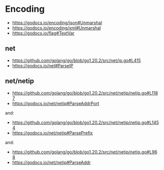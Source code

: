 # Encoding

- https://godocs.io/encoding/json#Unmarshal
- https://godocs.io/encoding/xml#Unmarshal
- https://godocs.io/flag#TextVar

## net

- https://github.com/golang/go/blob/go1.20.2/src/net/ip.go#L415
- https://godocs.io/net#ParseIP

## net/netip

- https://github.com/golang/go/blob/go1.20.2/src/net/netip/netip.go#L1187
- https://godocs.io/net/netip#ParseAddrPort

and:

- https://github.com/golang/go/blob/go1.20.2/src/net/netip/netip.go#L1454
- https://godocs.io/net/netip#ParsePrefix

and:

- https://github.com/golang/go/blob/go1.20.2/src/net/netip/netip.go#L968
- https://godocs.io/net/netip#ParseAddr
